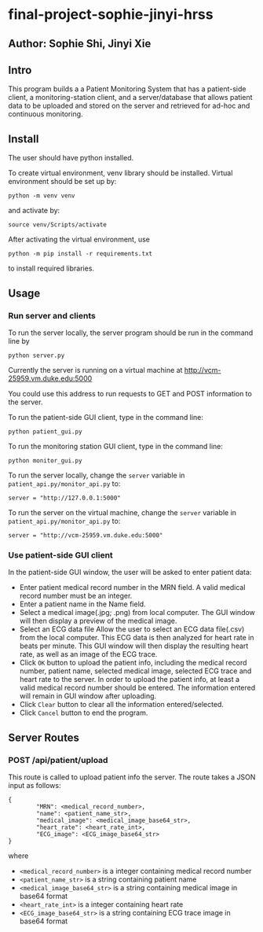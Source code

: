 # final-project-sophie-jinyi-hrss

## Author: Sophie Shi, Jinyi Xie

## Intro

This program builds a  a Patient Monitoring System that has a patient-side client,
a monitoring-station client, and a server/database that allows patient data to be
uploaded and stored on the server and retrieved for ad-hoc and continuous monitoring.

## Install

The user should have python installed. 

To create virtual environment, venv library should be installed.
Virtual environment should be set up by:

```
python -m venv venv
```

and activate by:

```
source venv/Scripts/activate
```

After activating the virtual environment, use

```
python -m pip install -r requirements.txt
```

to install required libraries.

## Usage

### Run server and clients
To run the server locally, the server program should be run in the command line by
```
python server.py
```
Currently the server is running on a virtual machine at http://vcm-25959.vm.duke.edu:5000

You could use this address to run requests to GET and POST information to the server. 

To run the patient-side GUI client, type in the command line:

```
python patient_gui.py
```
To run the monitoring station GUI client, type in the command line:

```
python monitor_gui.py
```

To run the server locally, change the `server` variable in `patient_api.py/monitor_api.py` to:
```
server = "http://127.0.0.1:5000"
```

To run the server on the virtual machine, change the `server` variable in `patient_api.py/monitor_api.py` to:
```
server = "http://vcm-25959.vm.duke.edu:5000"
```
### Use patient-side GUI client

In the patient-side GUI window, the user will be asked to enter patient data:

+ Enter patient medical record number in the MRN field. A valid medical record number
  must be an integer.
+ Enter a patient name in the Name field.
+ Select a medical image(.jpg; .png) from local computer. The GUI window will then display a
preview of the medical image.
+ Select an ECG data file
Allow the user to select an ECG data file(.csv) from the local computer.  This
  ECG data is then analyzed for heart rate in beats per minute. This GUI window will then
  display the resulting heart rate, as well as an image of the ECG trace.
+ Click `OK` button to upload the patient info, including the medical record number,
patient name, selected medical image, selected ECG trace and heart rate to the server. In order to
upload the patient info, at least a valid medical record number should be entered.
The information entered will remain in GUI window after uploading.
+ Click `Clear` button to clear all the information entered/selected.
+ Click `Cancel` button to end the program.

## Server Routes

### POST /api/patient/upload

This route is called to upload patient info the server.
The route takes a JSON input as follows:
```
{
        "MRN": <medical_record_number>,
        "name": <patient_name_str>,
        "medical_image": <medical_image_base64_str>,
        "heart_rate": <heart_rate_int>,
        "ECG_image": <ECG_image_base64_str>
}
```
where

* `<medical_record_number>` is a integer containing medical record number
* `<patient_name_str>` is a string containing patient name
* `<medical_image_base64_str>` is a string containing medical image in base64 format
* `<heart_rate_int>` is a integer containing heart rate
* `<ECG_image_base64_str>` is a string containing ECG trace image in base64 format

